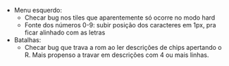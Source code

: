 - Menu esquerdo:
  - Checar bug nos tiles que aparentemente só ocorre no modo hard
  - Fonte dos números 0-9: subir posição dos caracteres em 1px, pra ficar alinhado com as letras
- Batalhas:
  - Checar bug que trava a rom ao ler descrições de chips apertando o R. Mais propenso a travar em descrições com 4 ou mais linhas.
